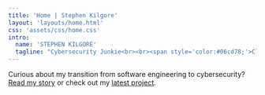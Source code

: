 ```yaml
---
title: 'Home | Stephen Kilgore'
layout: 'layouts/home.html'
css: 'assets/css/home.css'
intro:
  name: 'STEPHEN KILGORE'
  tagline: "Cybersecurity Junkie<br><br><span style='color:#06cd78;'>Cloud | Blue Team | Red Team | Automation</span><br><br>"
---
```


<div class='intro'>
Curious about my transition from software engineering to cybersecurity? 
<a href='/posts/my-cybersecurity-journey/'>Read my story</a> or check out my 
<a href='/projects/ai-threat-hunting/'>latest project</a>.
</div>
